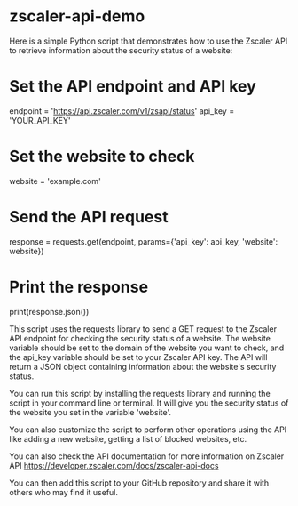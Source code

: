 # zscaler-api-demo
Here is a simple Python script that demonstrates how to use the Zscaler API to retrieve information about the security status of a website:


# Set the API endpoint and API key
endpoint = 'https://api.zscaler.com/v1/zsapi/status'
api_key = 'YOUR_API_KEY'

# Set the website to check
website = 'example.com'

# Send the API request
response = requests.get(endpoint, params={'api_key': api_key, 'website': website})

# Print the response
print(response.json())

This script uses the requests library to send a GET request to the Zscaler API endpoint for checking the security status of a website. The website variable should be set to the domain of the website you want to check, and the api_key variable should be set to your Zscaler API key. The API will return a JSON object containing information about the website's security status.

You can run this script by installing the requests library and running the script in your command line or terminal. It will give you the security status of the website you set in the variable 'website'.

You can also customize the script to perform other operations using the API like adding a new website, getting a list of blocked websites, etc.

You can also check the API documentation for more information on Zscaler API https://developer.zscaler.com/docs/zscaler-api-docs

You can then add this script to your GitHub repository and share it with others who may find it useful.
